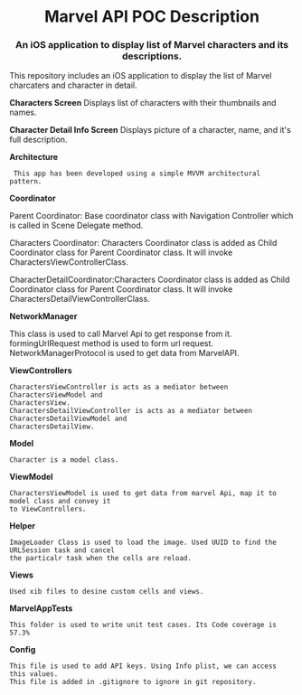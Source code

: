 <h1 align="center">Marvel API POC Description</h1>
<h3 align="center">An iOS application to display list of Marvel characters and its descriptions.</h3>
<p>
This  repository includes an iOS application to display the list of Marvel charcaters and character in detail.

**Characters Screen** Displays list of characters with their thumbnails and names.

**Character Detail Info Screen** Displays picture of a character, name, and it's full description.

**Architecture**

     This app has been developed using a simple MVVM architectural pattern. 
     
**Coordinator**

  Parent Coordinator: Base coordinator class with Navigation Controller which is called in Scene Delegate method.
  
  Characters Coordinator: Characters Coordinator class is added as Child Coordinator class for Parent Coordinator class. 
  It will invoke CharactersViewControllerClass.
  
  CharacterDetailCoordinator:Characters Coordinator class is added as Child Coordinator class for Parent Coordinator class. 
  It will invoke CharactersDetailViewControllerClass.

**NetworkManager**

   This class is used to call Marvel Api to get response from it.  
   formingUrlRequest method is used to form url request.
   NetworkManagerProtocol is used to get data from MarvelAPI.
   
**ViewControllers**

    CharactersViewController is acts as a mediator between CharactersViewModel and
    CharactersView.
    CharactersDetailViewController is acts as a mediator between CharactersDetailViewModel and 
    CharactersDetailView.
    
**Model**

    Character is a model class. 
    
**ViewModel**

    CharactersViewModel is used to get data from marvel Api, map it to model class and convey it
    to ViewControllers.
    
**Helper**

    ImageLoader Class is used to load the image. Used UUID to find the URLSession task and cancel 
    the particalr task when the cells are reload.
    
**Views**

    Used xib files to desine custom cells and views.

**MarvelAppTests**

    This folder is used to write unit test cases. Its Code coverage is 57.3% 
    
**Config** 

    This file is used to add API keys. Using Info plist, we can access this values. 
    This file is added in .gitignore to ignore in git repository.
</p>





  
